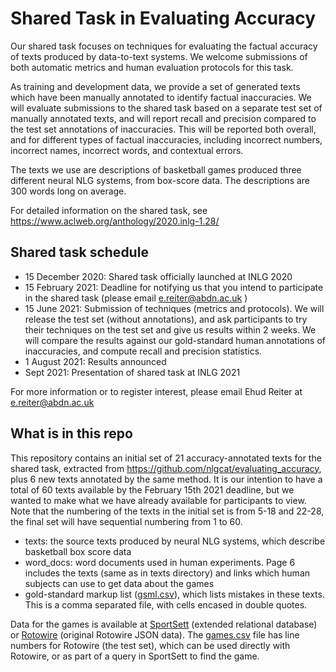 # Shared Task in Evaluating Accuracy
Our shared task focuses on techniques for evaluating the factual accuracy of texts produced by data-to-text systems.   We welcome submissions of both automatic metrics and human evaluation protocols for this task.

As training and development data, we provide a set of generated texts which have been manually annotated to identify factual inaccuracies.  We will evaluate submissions to the shared task based on a separate test set of manually annotated texts, and will report recall and precision compared to the test set annotations of inaccuracies.   This will be reported both overall, and for different types of factual inaccuracies, including incorrect numbers, incorrect names, incorrect words, and contextual errors. 

The texts we use are descriptions of basketball games produced three different neural NLG systems, from box-score data.  The descriptions are 300 words long on average.

For detailed information on the shared task, see https://www.aclweb.org/anthology/2020.inlg-1.28/

## Shared task schedule
* 15 December 2020: Shared task officially launched at INLG 2020
* 15 February 2021: Deadline for notifying us that you intend to participate in the shared task (please email   e.reiter@abdn.ac.uk )
* 15 June 2021: Submission of techniques (metrics and protocols).  We will release the test set (without annotations), and ask participants to try their techniques on the test set and give us results within 2 weeks.   We will compare the results against our gold-standard human annotations of inaccuracies, and compute recall and precision statistics.
* 1 August 2021: Results announced
* Sept 2021: Presentation of shared task at INLG 2021

For more information or to register interest, please email Ehud Reiter at   e.reiter@abdn.ac.uk

## What is in this repo
This repository contains an initial set of 21 accuracy-annotated texts for the shared task, extracted from https://github.com/nlgcat/evaluating_accuracy, plus 6 new texts annotated by the same method.  It is our intention to have a total of 60 texts available by the February 15th 2021 deadline, but we wanted to make what we have already available for participants to view.  Note that the numbering of the texts in the initial set is from 5-18 and 22-28, the final set will have sequential numbering from 1 to 60.
* texts: the source texts produced by neural NLG systems, which describe basketball box score data
* word_docs: word documents used in human experiments.  Page 6 includes the texts (same as in texts directory) and links which human subjects can use to get data about the games
* gold-standard markup list ([gsml.csv](https://github.com/ehudreiter/accuracySharedTask/blob/main/gsml.csv)), which lists mistakes in these texts.  This is a comma separated file, with cells encased in double quotes.

Data for the games is available at [SportSett](https://github.com/nlgcat/sport_sett_basketball) (extended relational database) or [Rotowire](https://github.com/harvardnlp/boxscore-data) (original Rotowire JSON data).  The [games.csv](https://github.com/ehudreiter/accuracySharedTask/blob/main/games.csv) file has line numbers for Rotowire (the test set), which can be used directly with Rotowire, or as part of a query in SportSett to find the game.

